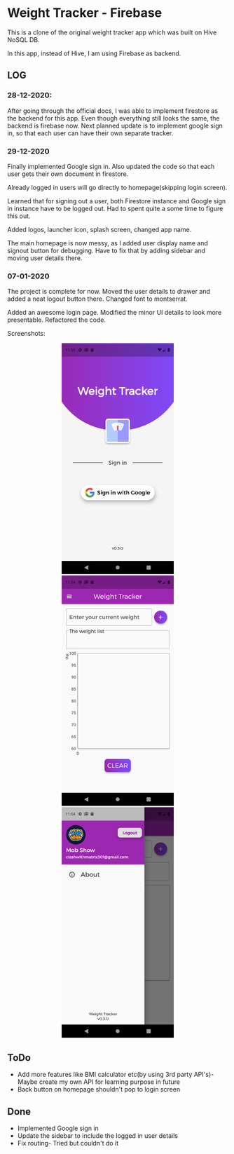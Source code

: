 # Weight Tracker - Firebase

This is a clone of the original weight tracker app which was built on Hive NoSQL DB.

In this app, instead of Hive, I am using Firebase as backend.

## LOG

### 28-12-2020:

After going through the official docs, I was able to implement firestore as the backend for this app. Even though everything still looks the same, the backend is firebase now. Next planned update is to implement google sign in, so that each user can have their own separate tracker. 

### 29-12-2020

Finally implemented Google sign in. Also updated the code so that each user gets their own document in firestore.

Already logged in users will go directly to homepage(skipping login screen).

Learned that for signing out a user, both Firestore instance and Google sign in instance have to be logged out. Had to spent quite a some time to figure this out.

Added logos, launcher icon, splash screen, changed app name.

The main homepage is now messy, as I added user display name and signout button for debugging. Have to fix that by adding sidebar and moving user details there. 

### 07-01-2020

The project is complete for now. Moved the user details to drawer and added a neat logout button there. Changed font to montserrat. 

Added an awesome login page. Modified the minor UI details to look more presentable. Refactored the code.

Screenshots:
<p align="center">
  <img src="screenshots/LoginPage.png" width="256" hspace="4">
  <img src="screenshots/HomePage.png" width="256" hspace="4">
  <img src="screenshots/Drawer.png" width="256" hspace="4">
  
</p>

## ToDo

* Add more features like BMI calculator etc(by using 3rd party API's)- Maybe create my own API for learning purpose in future
* Back button on homepage shouldn't pop to login screen

## Done

* Implemented Google sign in
* Update the sidebar to include the logged in user details
* Fix routing- Tried but couldn't do it
